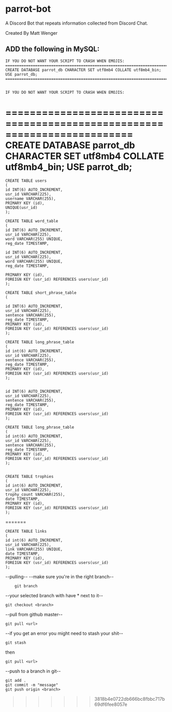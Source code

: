 # parrot-bot
A Discord Bot that repeats information collected from Discord Chat.

Created By Matt Wenger

ADD the following in MySQL:
---------------


	IF YOU DO NOT WANT YOUR SCRIPT TO CRASH WHEN EMOJIS:
	=========================================================================
	CREATE DATABASE parrot_db CHARACTER SET utf8mb4 COLLATE utf8mb4_bin;
	USE parrot_db;	
	=========================================================================


	IF YOU DO NOT WANT YOUR SCRIPT TO CRASH WHEN EMOJIS:
=========================================================================
CREATE DATABASE parrot_db CHARACTER SET utf8mb4 COLLATE utf8mb4_bin;
USE parrot_db;  
=========================================================================


	CREATE TABLE users 
	(
	id INT(6) AUTO_INCREMENT,
	usr_id VARCHAR(225),
	username VARCHAR(255),
	PRIMARY KEY (id),
	UNIQUE(usr_id)
	);

	CREATE TABLE word_table 
	(
  	id INT(6) AUTO_INCREMENT,
	usr_id VARCHAR(225),
  	word VARCHAR(255) UNIQUE,
  	reg_date TIMESTAMP,

	id INT(6) AUTO_INCREMENT,
	usr_id VARCHAR(225),
	word VARCHAR(255) UNIQUE,
	reg_date TIMESTAMP,

	PRIMARY KEY (id),
	FOREIGN KEY (usr_id) REFERENCES users(usr_id)
	);

	CREATE TABLE short_phrase_table 
	(

  	id INT(6) AUTO_INCREMENT,
	usr_id VARCHAR(225),
  	sentence VARCHAR(255),
  	reg_date TIMESTAMP,
	PRIMARY KEY (id),
	FOREIGN KEY (usr_id) REFERENCES users(usr_id)
	);
  
	CREATE TABLE long_phrase_table 
	(
  	id int(6) AUTO_INCREMENT,
	usr_id VARCHAR(225),
  	sentence VARCHAR(255),
  	reg_date TIMESTAMP,
	PRIMARY KEY (id),
	FOREIGN KEY (usr_id) REFERENCES users(usr_id)
	);	
	

	id INT(6) AUTO_INCREMENT,
	usr_id VARCHAR(225),
	sentence VARCHAR(255),
	reg_date TIMESTAMP,
	PRIMARY KEY (id),
	FOREIGN KEY (usr_id) REFERENCES users(usr_id)
	);

	CREATE TABLE long_phrase_table 
	(
	id int(6) AUTO_INCREMENT,
	usr_id VARCHAR(225),
	sentence VARCHAR(255),
	reg_date TIMESTAMP,
	PRIMARY KEY (id),
	FOREIGN KEY (usr_id) REFERENCES users(usr_id)
	);  


	CREATE TABLE trophies 
	(
	id int(6) AUTO_INCREMENT,
	usr_id VARCHAR(225),
	trophy_count VARCHAR(255),
	date TIMESTAMP,
	PRIMARY KEY (id),
	FOREIGN KEY (usr_id) REFERENCES users(usr_id)
	);

	
=======

	CREATE TABLE links 
	(
	id int(6) AUTO_INCREMENT,
	usr_id VARCHAR(225),
	link VARCHAR(255) UNIQUE,
	date TIMESTAMP,
	PRIMARY KEY (id),
	FOREIGN KEY (usr_id) REFERENCES users(usr_id)
	);




--pulling--
--make sure you're in the right branch--
      
     	git branch 

--your selected branch with have * next to it--

	git checkout <branch> 

--pull from github master--

	git pull <url>

--if you get an error you might need to stash your shit--

	git stash

then 

	git pull <url>


--push to a branch in git--

	git add .
	git commit -m "message"
	git push origin <branch>
>>>>>>> 3818b4e0722db666bc8fbbc717b69df6fee8057e


